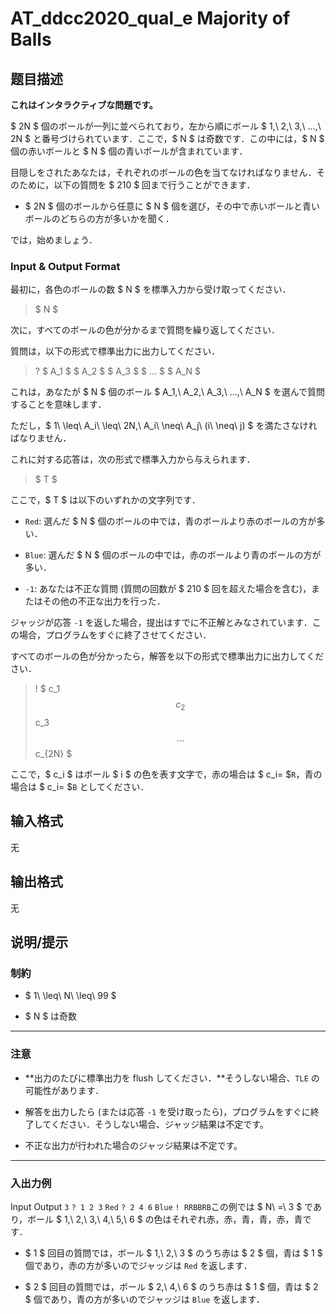 # AT_ddcc2020_qual_e Majority of Balls

## 题目描述

[problemUrl]: https://atcoder.jp/contests/ddcc2020-qual/tasks/ddcc2020_qual_e

**これはインタラクティブな問題です。**

$ 2N $ 個のボールが一列に並べられており，左から順にボール $ 1,\ 2,\ 3,\ ...,\ 2N $ と番号づけられています．ここで，$ N $ は奇数です．この中には，$ N $ 個の赤いボールと $ N $ 個の青いボールが含まれています．

目隠しをされたあなたは，それぞれのボールの色を当てなければなりません．そのために，以下の質問を $ 210 $ 回まで行うことができます．

- $ 2N $ 個のボールから任意に $ N $ 個を選び，その中で赤いボールと青いボールのどちらの方が多いかを聞く．

では，始めましょう．

### Input &amp; Output Format

最初に，各色のボールの数 $ N $ を標準入力から受け取ってください．

> $ N $

次に，すべてのボールの色が分かるまで質問を繰り返してください．  
 質問は，以下の形式で標準出力に出力してください．

> ? $ A_1 $ $ A_2 $ $ A_3 $ $ ... $ $ A_N $

これは，あなたが $ N $ 個のボール $ A_1,\ A_2,\ A_3,\ ...,\ A_N $ を選んで質問することを意味します．  
 ただし，$ 1\ \leq\ A_i\ \leq\ 2N,\ A_i\ \neq\ A_j\ (i\ \neq\ j) $ を満たさなければなりません．

これに対する応答は，次の形式で標準入力から与えられます．

> $ T $

ここで，$ T $ は以下のいずれかの文字列です．

- `Red`: 選んだ $ N $ 個のボールの中では，青のボールより赤のボールの方が多い．
- `Blue`: 選んだ $ N $ 個のボールの中では，赤のボールより青のボールの方が多い．
- `-1`: あなたは不正な質問 (質問の回数が $ 210 $ 回を超えた場合を含む)，またはその他の不正な出力を行った．

ジャッジが応答 `-1` を返した場合，提出はすでに不正解とみなされています．この場合，プログラムをすぐに終了させてください．

すべてのボールの色が分かったら，解答を以下の形式で標準出力に出力してください．

> ! $ c_1 $$ c_2 $$ c_3 $$ ... $$ c_{2N} $

ここで，$ c_i $ はボール $ i $ の色を表す文字で，赤の場合は $ c_i= $`R`，青の場合は $ c_i= $`B` としてください．

## 输入格式

无

## 输出格式

无

## 说明/提示

### 制約

- $ 1\ \leq\ N\ \leq\ 99 $
- $ N $ は奇数

- - - - - -

### 注意

- **出力のたびに標準出力を flush してください．**そうしない場合、`TLE` の可能性があります．
- 解答を出力したら (または応答 `-1` を受け取ったら)，プログラムをすぐに終了してください．そうしない場合、ジャッジ結果は不定です。
- 不正な出力が行われた場合のジャッジ結果は不定です。

- - - - - -

### 入出力例

Input Output `3`   `? 1 2 3` `Red`   `? 2 4 6` `Blue`   `! RRBBRB`この例では $ N\ =\ 3 $ であり，ボール $ 1,\ 2,\ 3,\ 4,\ 5,\ 6 $ の色はそれぞれ赤，赤，青，青，赤，青です．

- $ 1 $ 回目の質問では，ボール $ 1,\ 2,\ 3 $ のうち赤は $ 2 $ 個，青は $ 1 $ 個であり，赤の方が多いのでジャッジは `Red` を返します．
- $ 2 $ 回目の質問では，ボール $ 2,\ 4,\ 6 $ のうち赤は $ 1 $ 個，青は $ 2 $ 個であり，青の方が多いのでジャッジは `Blue` を返します．